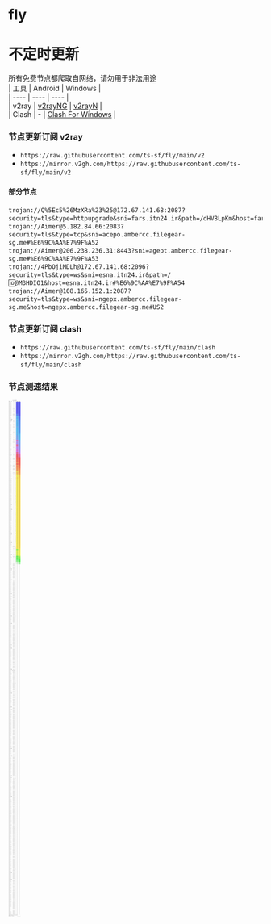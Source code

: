 # fly
# 不定时更新
所有免费节点都爬取自网络，请勿用于非法用途  
|  工具  | Android  | Windows  |  
|  ----  | ----   | ----  |  
| v2ray  | [v2rayNG](https://github.com/2dust/v2rayNG/releases) | [v2rayN](https://github.com/2dust/v2rayN/releases) |  
| Clash  | - | [Clash For Windows](https://github.com/2dust/clashN/releases) | 
  
### 节点更新订阅  v2ray
- `https://raw.githubusercontent.com/ts-sf/fly/main/v2`  
- `https://mirror.v2gh.com/https://raw.githubusercontent.com/ts-sf/fly/main/v2`  

#### 部分节点  
``` 
trojan://Q%5Ec5%26MzXRa%23%25@172.67.141.68:2087?security=tls&type=httpupgrade&sni=fars.itn24.ir&path=/dHV8LpKm&host=fars.itn24.ir#%E6%9C%AA%E7%9F%A5
trojan://Aimer@5.182.84.66:2083?security=tls&type=tcp&sni=acepo.ambercc.filegear-sg.me#%E6%9C%AA%E7%9F%A52
trojan://Aimer@206.238.236.31:8443?sni=agept.ambercc.filegear-sg.me#%E6%9C%AA%E7%9F%A53
trojan://4PbOjiMDLh@172.67.141.68:2096?security=tls&type=ws&sni=esna.itn24.ir&path=/🆔@M3HDIO1&host=esna.itn24.ir#%E6%9C%AA%E7%9F%A54
trojan://Aimer@108.165.152.1:2087?security=tls&type=ws&sni=ngepx.ambercc.filegear-sg.me&host=ngepx.ambercc.filegear-sg.me#US2
```
### 节点更新订阅  clash
- `https://raw.githubusercontent.com/ts-sf/fly/main/clash`  
- `https://mirror.v2gh.com/https://raw.githubusercontent.com/ts-sf/fly/main/clash`  

### 节点测速结果
![image](traffic.png)
